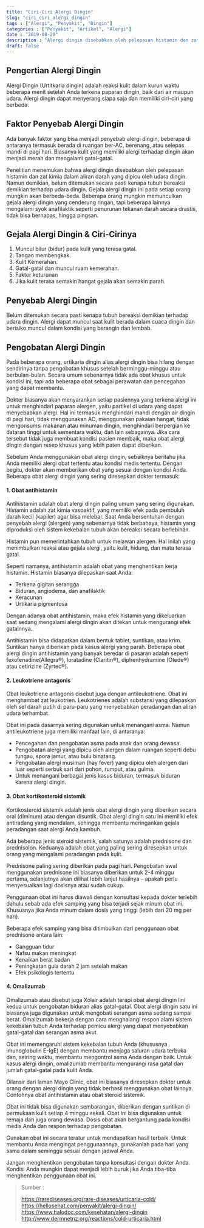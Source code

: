 ```yaml
---
title: "Ciri-Ciri Alergi Dingin"
slug: "ciri_ciri_alergi_dingin"
tags : ["Alergi", "Penyakit", "Dingin"]
categories : ["Penyakit", "Artikel", "Alergi"]
date : "2019-08-20"
description : "Alergi dingin disebabkan oleh pelepasan histamin dan zat kimia dalam aliran darah yang dipicu oleh udara dingin."
draft: false
---
```


## Pengertian Alergi Dingin

Alergi Dingin (Urtitkaria dingin) adalah reaksi kulit dalam kurun waktu beberapa menit setelah Anda terkena paparan dingin, baik dari air maupun udara. Alergi dingin dapat menyerang siapa saja dan memiliki ciri-ciri yang berbeda.

## Faktor Penyebab Alergi Dingin

Ada banyak faktor yang bisa menjadi penyebab alergi dingin, beberapa di antaranya termasuk berada di ruangan ber-AC, berenang, atau selepas mandi di pagi hari. Biasanya kulit yang memiliki alergi terhadap dingin akan menjadi merah dan mengalami gatal-gatal.

Penelitian menemukan bahwa alergi dingin disebabkan oleh pelepasan histamin dan zat kimia dalam aliran darah yang dipicu oleh udara dingin. Namun demikian, belum ditemukan secara pasti kenapa tubuh bereaksi demikian terhadap udara dingin. Gejala alergi dingin ini pada setiap orang mungkin akan berbeda-beda. Beberapa orang mungkin memunculkan gejala alergi dingin yang cenderung ringan, tapi beberapa lainnya mengalami syok anafilaktik seperti penurunan tekanan darah secara drastis, tidak bisa bernapas, hingga pingsan.

## Gejala Alergi Dingin & Ciri-Cirinya
1. Muncul bilur (bidur) pada kulit yang terasa gatal.
2. Tangan membengkak.
3. Kulit Kemerahan.
4. Gatal-gatal dan muncul ruam kemerahan.
5. Faktor keturunan
6. Jika kulit terasa semakin hangat gejala akan semakin parah.

## Penyebab Alergi Dingin
Belum ditemukan secara pasti kenapa tubuh bereaksi demikian terhadap udara dingin. Alergi dapat muncul saat kulit berada dalam cuaca dingin dan berisiko muncul dalam kondisi yang berangin dan lembab. 

## Pengobatan Alergi Dingin
Pada beberapa orang, urtikaria dingin alias alergi dingin bisa hilang dengan sendirinya tanpa pengobatan khusus setelah berminggu-minggu atau berbulan-bulan. Secara umum sebenarnya tidak ada obat khusus untuk kondisi ini, tapi ada beberapa obat sebagai perawatan dan pencegahan yang dapat membantu.

Dokter biasanya akan menyarankan setiap pasiennya yang terkena alergi ini untuk menghindari paparan alergen, yaitu partikel di udara yang dapat menyebabkan alergi. Hal ini termasuk menghindari mandi dengan air dingin di pagi hari, tidak menggunakan AC, menggunakan pakaian hangat, tidak mengonsumsi makanan atau minuman dingin, menghindari berpergian ke dataran tinggi untuk sementara waktu, dan lain sebagainya. Jika cara tersebut tidak juga membuat kondisi pasien membaik, maka obat alergi dingin dengan resep khusus yang lebih paten dapat diberikan.

Sebelum Anda menggunakan obat alergi dingin, sebaiknya beritahu jika Anda memiliki alergi obat tertentu atau kondisi medis tertentu. Dengan begitu, dokter akan memberikan obat yang sesuai dengan kondisi Anda. Beberapa obat alergi dingin yang sering diresepkan dokter termasuk:

#### 1. Obat antihistamin

Antihistamin adalah obat alergi dingin paling umum yang sering digunakan. Histamin adalah zat kimia vasoaktif, yang memiliki efek pada pembuluh darah kecil (kapiler) agar bisa melebar. Saat Anda bersentuhan dengan penyebab alergi (alergen) yang sebenarnya tidak berbahaya, histamin yang diproduksi oleh sistem kekebalan tubuh akan bereaksi secara berlebihan.

Histamin pun memerintahkan tubuh untuk melawan alergen. Hal inilah yang menimbulkan reaksi atau gejala alergi, yaitu kulit, hidung, dan mata terasa gatal.

Seperti namanya, antihistamin adalah obat yang menghentikan kerja histamin. Histamin biasanya dilepaskan saat Anda:

- Terkena gigitan serangga
- Biduran, angiodema, dan anafilaktik
- Keracunan
- Urtikaria pigmentosa

Dengan adanya obat antihistamin, maka efek histamin yang dikeluarkan saat sedang mengalami alergi dingin akan ditekan untuk mengurangi efek gatalnnya.

Antihistamin bisa didapatkan dalam bentuk tablet,  suntikan, atau krim. Suntikan hanya diberikan pada kasus alergi yang parah. Beberapa obat alergi dingin antihistamin yang banyak beredar di pasaran adalah seperti fexofenadine(Allegra®), loratadine (Claritin®), diphenhydramine (Otede®) atau cetirizine (Zyrtec®).

#### 2. Leukotriene antagonis

Obat leukotriene antagonis disebut juga dengan antileukotriene. Obat ini menghambat zat leukotrien. Leukotrienes adalah substansi yang dilepaskan oleh sel darah putih di paru-paru yang menyebabkan peradangan dan aliran udara terhambat.

Obat ini pada dasarnya sering digunakan untuk menangani asma. Namun antileukotriene juga memiliki manfaat lain, di antaranya:

- Pencegahan dan pengobatan asma pada anak dan orang dewasa.
- Pengobatan alergi yang dipicu oleh alergen dalam ruangan seperti debu tungau, spora jamur, atau bulu binatang.
- Pengobatan alergi musiman (hay fever) yang dipicu oleh alergen dari luar seperti serbuk sari dari pohon, rumput, atau gulma.
- Untuk menangani berbagai jenis kasus biduran, termasuk biduran karena alergi dingin.

#### 3. Obat kortikosteroid sistemik

Kortikosteroid sistemik adalah jenis obat alergi dingin yang diberikan secara oral (diminum) atau dengan disuntik. Obat alergi dingin satu ini memiliki efek antiradang yang mendalam, sehingga membantu meringankan gejala peradangan saat alergi Anda kambuh.

Ada beberapa jenis steroid sistemik, salah satunya adalah prednisone dan prednisolon. Keduanya adalah obat yang paling sering diresepkan untuk orang yang mengalami peradangan pada kulit.

Prednisone paling sering diberikan pada pagi hari. Pengobatan awal menggunakan prednisone ini biasanya diberikan untuk 2-4 minggu pertama, selanjutnya akan dilihat lebih lanjut hasilnya – apakah perlu menyesuaikan lagi dosisnya atau sudah cukup.

Penggunaan obat ini harus diawali dengan konsultasi kepada dokter terlebih dahulu sebab ada efek samping yang bisa terjadi sejak minum obat ini. Khususnya jika Anda minum dalam dosis yang tinggi (lebih dari 20 mg per hari).

Beberapa efek samping yang bisa ditimbulkan dari penggunaan obat prednisone antara lain:

- Gangguan tidur
- Nafsu makan meningkat
- Kenaikan berat badan
- Peningkatan gula darah 2 jam setelah makan
- Efek psikologis tertentu

#### 4. Omalizumab

Omalizumab atau disebut juga Xolair adalah terapi obat alergi dingin lini kedua untuk pengobatan biduran alias gatal-gatal. Obat alergi dingin satu ini biasanya juga digunakan untuk mengobati serangan asma sedang sampai berat. Omalizumab bekerja dengan cara menghalangi respon alami sistem kekebalan tubuh Anda terhadap pemicu alergi yang dapat menyebabkan gatal-gatal dan serangan asma akut.

Obat ini memengaruhi sistem kekebalan tubuh Anda (khususnya imunoglobulin E-IgE) dengan membantu menjaga saluran udara terbuka dan, seiring waktu, membantu mengontrol asma Anda dengan baik. Untuk kasus alergi dingin, omalizumab membantu mengurangi rasa gatal dan jumlah gatal-gatal pada kulit Anda.

Dilansir dari laman Mayo Clinic, obat ini biasanya diresepkan dokter untuk orang dengan alergi dingin yang tidak berhasil menggunakan obat lainnya. Contohnya obat antihistamin atau obat steroid sistemik.

Obat ini tidak bisa digunakan sembarangan, diberikan dengan suntikan di permukaan kulit setiap 4 minggu sekali. Obat ini bisa digunakan untuk remaja dan juga orang dewasa. Dosis obat akan bergantung pada kondisi medis Anda dan respon terhadap pengobatan.

Gunakan obat ini secara teratur untuk mendapatkan hasil terbaik. Untuk membantu Anda mengingat penggunaannya, gunakanlah pada hari yang sama dalam seminggu sesuai dengan jadwal Anda.

Jangan menghentikan pengobatan tanpa konsultasi dengan dokter Anda. Kondisi Anda mungkin dapat menjadi lebih buruk jika Anda tiba-tiba menghentikan penggunaan obat ini.

> Sumber :
> 
> https://rarediseases.org/rare-diseases/urticaria-cold/
> https://hellosehat.com/penyakit/alergi-dingin/
> https://www.halodoc.com/kesehatan/alergi-dingin
> http://www.dermnetnz.org/reactions/cold-urticaria.html